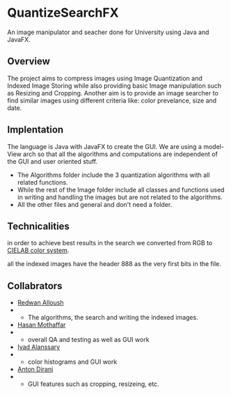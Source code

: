 # QuantizeSearchFX
An image manipulator and seacher done for University using Java and JavaFX. 

## Overview
The project aims to compress images using Image Quantization and Indexed Image Storing while also providing basic Image manipulation such as Resizing and Cropping.
Another aim is to provide an image searcher to find similar images using different criteria like: color prevelance, size and date.

## Implentation
The language is Java with JavaFX to create the GUI.
We are using a model-View arch so that all the algorithms and computations are independent of the GUI and user oriented stuff.

* The Algorithms folder include the 3 quantization algorithms with all related functions.
* While the rest of the Image folder include all classes and functions used in writing and handling the images but are not related to the algorithms.
* All the other files and general and don't need a folder.

## Technicalities
in order to achieve best results in the search we converted from RGB to [CIELAB color system](https://en.wikipedia.org/wiki/CIELAB_color_space).

all the indexed images have the header 888 as the very first bits in the file.

## Collabrators
* [Redwan Alloush](https://github.com/RedWn)
* * The algorithms, the search and writing the indexed images.
* [Hasan Mothaffar](https://github.com/HasanMothaffar)
* * overall QA and testing as well as GUI work
* [Iyad Alanssary](https://github.com/IyadAlanssary)
* * color histograms and GUI work
* [Anton Dirani](https://github.com/AntonDirani)
* * GUI features such as cropping, resizeing, etc.
